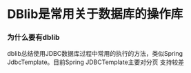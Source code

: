 # DBlib是常用关于数据库的操作库

### 为什么要有dblib
dblib总结使用JDBC数据库过程中常用的执行的方法，类似Spring JdbcTemplate。目前Spring JDBCTemplate主要对分页
支持较差